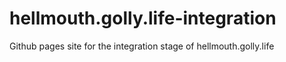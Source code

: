 # hellmouth.golly.life-integration

Github pages site for the integration stage of hellmouth.golly.life
